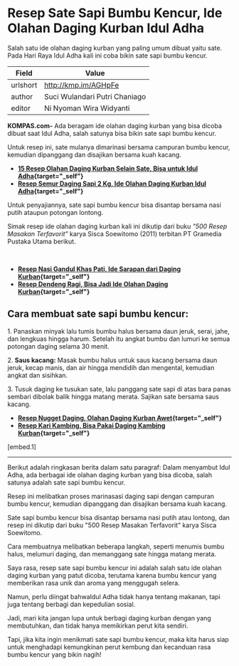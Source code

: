 # Resep Sate Sapi Bumbu Kencur, Ide Olahan Daging Kurban Idul Adha

Salah satu ide olahan daging kurban yang paling umum dibuat yaitu sate. Pada Hari Raya Idul Adha kali ini coba bikin sate sapi bumbu kencur.

| Field       | Value                                                       |
|-------------|-------------------------------------------------------------|
| urlshort    | http://kmp.im/AGHpFe |
| author      | Suci Wulandari Putri Chaniago |
| editor      | Ni Nyoman Wira Widyanti |

**KOMPAS.com-** Ada beragam ide olahan daging kurban yang bisa dicoba dibuat saat Idul Adha, salah satunya bisa bikin sate sapi bumbu kencur.

Untuk resep ini, sate mulanya dimarinasi bersama campuran bumbu kencur, kemudian dipanggang dan disajikan bersama kuah kacang.

- **[15 Resep Olahan Daging Kurban Selain Sate, Bisa untuk Idul Adha](http://www.kompas.com/food/read/2025/05/27/151203575/15-resep-olahan-daging-kurban-selain-sate-bisa-untuk-idul-adha){target="_self"}**
- ****[Resep Semur Daging Sapi 2 Kg, Ide Olahan Daging Kurban Idul Adha](http://www.kompas.com/food/read/2025/05/27/070401775/resep-semur-daging-sapi-2-kg-ide-olahan-daging-kurban-idul-adha){target="_self"}****

Untuk penyajiannya, sate sapi bumbu kencur bisa disantap bersama nasi putih ataupun potongan lontong.

Simak resep ide olahan daging kurban kali ini dikutip dari buku *\"500 Resep Masakan Terfavorit\"* karya Sisca Soewitomo (2011) terbitan PT Gramedia Pustaka Utama berikut.

 

- **[Resep Nasi Gandul Khas Pati, Ide Sarapan dari Daging Kurban](http://www.kompas.com/food/read/2024/06/22/080600275/resep-nasi-gandul-khas-pati-ide-sarapan-dari-daging-kurban){target="_self"}**
- ****[Resep Dendeng Ragi, Bisa Jadi Ide Olahan Daging Kurban](http://www.kompas.com/food/read/2024/06/20/183100075/resep-dendeng-ragi-bisa-jadi-ide-olahan-daging-kurban){target="_self"}****

## Cara membuat sate sapi bumbu kencur:

1\. Panaskan minyak lalu tumis bumbu halus bersama daun jeruk, serai, jahe, dan lengkuas hingga harum. Setelah itu angkat bumbu dan lumuri ke semua potongan daging selama 30 menit.

2\. **Saus kacang:** Masak bumbu halus untuk saus kacang bersama daun jeruk, kecap manis, dan air hingga mendidih dan mengental, kemudian angkat dan sisihkan.

3\. Tusuk daging ke tusukan sate, lalu panggang sate sapi di atas bara panas sembari dibolak balik hingga matang merata. Sajikan sate bersama saus kacang.

- **[Resep Nugget Daging, Olahan Daging Kurban Awet](http://www.kompas.com/food/read/2024/06/20/100800775/resep-nugget-daging-olahan-daging-kurban-awet){target="_self"}**
- ****[Resep Kari Kambing, Bisa Pakai Daging Kambing Kurban](http://www.kompas.com/food/read/2024/06/20/112325275/resep-kari-kambing-bisa-pakai-daging-kambing-kurban){target="_self"}****

\[embed.1\]

---
Berikut adalah ringkasan berita dalam satu paragraf: Dalam menyambut Idul Adha, ada berbagai ide olahan daging kurban yang bisa dicoba, salah satunya adalah sate sapi bumbu kencur.

 Resep ini melibatkan proses marinasasi daging sapi dengan campuran bumbu kencur, kemudian dipanggang dan disajikan bersama kuah kacang.

 Sate sapi bumbu kencur bisa disantap bersama nasi putih atau lontong, dan resep ini dikutip dari buku "500 Resep Masakan Terfavorit" karya Sisca Soewitomo.

 Cara membuatnya melibatkan beberapa langkah, seperti menumis bumbu halus, melumuri daging, dan memanggang sate hingga matang merata.



Saya rasa, resep sate sapi bumbu kencur ini adalah salah satu ide olahan daging kurban yang patut dicoba, terutama karena bumbu kencur yang memberikan rasa unik dan aroma yang menggugah selera.

 Namun, perlu diingat bahwaIdul Adha tidak hanya tentang makanan, tapi juga tentang berbagi dan kepedulian sosial.

 Jadi, mari kita jangan lupa untuk berbagi daging kurban dengan yang membutuhkan, dan tidak hanya memikirkan perut kita sendiri.

 Tapi, jika kita ingin menikmati sate sapi bumbu kencur, maka kita harus siap untuk menghadapi kemungkinan perut kembung dan kecanduan rasa bumbu kencur yang bikin nagih!
